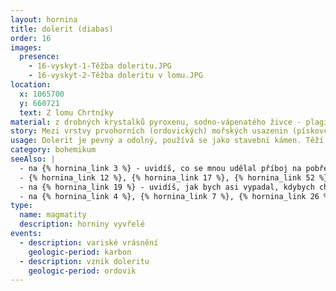 ```yaml
---
layout: hornina
title: dolerit (diabas)
order: 16
images:
  presence:
    - 16-vyskyt-1-Těžba doleritu.JPG
    - 16-vyskyt-2-Těžba doleritu v lomu.JPG
location:
  x: 1065700
  y: 660721
  text: Z lomu Chrtníky
material: z drobných krystalků pyroxenu, sodno-vápenatého živce - plagioklasu, chloritu, aktinolitu a kalcitu
story: Mezi vrstvy prvohorních (ordovických) mořských usazenin (pískovců, slepenců a břidlic) proniklo žhavé magma z hlubin Země a utuhlo. Vznikla asi 100 metrů mocná a 1500 metrů dlouhá ložní žíla doleritu. Později, při variském vrásnění byly vrstvy sedimentů i s žílou doleritu otočeny do svislé polohy.
usage: Dolerit je pevný a odolný, používá se jako stavební kámen. Těží se v lomu, drtí se na menší kousky, které se pak třídí podle velikosti. Přidává se do betonových a asfaltových směsí pro stavební účely.
category: bohemikum
seeAlso: |
  - na {% hornina_link 3 %} - uvidíš, co se mnou udělal příboj na pobřeží druhohorního moře
  - {% hornina_link 12 %}, {% hornina_link 17 %}, {% hornina_link 52 %} a na {% hornina_link 72 %} - uvidíš jiné typy žilných vyvřelin
  - na {% hornina_link 19 %} - uvidíš, jak bych asi vypadal, kdybych chladnul pomaleji, hodně hluboko pod zemí a měl více času na růst krystalů, moje chemické složení se totiž podobá gabru    
  - na {% hornina_link 4 %}, {% hornina_link 7 %}, {% hornina_link 26 %}, {% hornina_link 30 %} a {% hornina_link 96 %} - uvidíš, jak bych asi mohl vypadal, kdyby se magma dostalo až na povrch Země - moje chemické složení se totiž podobá bazaltoidům
type:
  name: magmatity
  description: horniny vyvřelé
events:
  - description: variské vrásnění
    geologic-period: karbon
  - description: vznik doleritu
    geologic-period: ordovik
---
```


